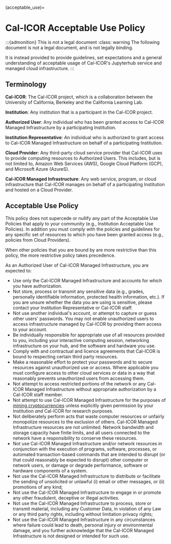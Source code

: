 (acceptable_use)=
# Cal-ICOR Acceptable Use Policy

:::{admonition} This is not a legal document
:class: warning
The following document is not a legal document, and is not legally binding.

It is instead provided to provide guidelines, set expectations and a general
understanding of acceptable usage of Cal-ICOR's Jupyterhub service and managed
cloud infrastructure.
:::

## Terminology

**Cal-ICOR**: The Cal-ICOR project, which is a collaboration between the University
of California, Berkeley and the California Learning Lab.

**Institution**: Any institution that is a participant in the Cal-ICOR project.

**Authorized User**: Any individual who has been granted access to Cal-ICOR Managed
Infrastructure by a participating Institution.

**Institution Representative**: An individual who is authorized to grant access to
Cal-ICOR Managed Infrastructure on behalf of a participating Institution.

**Cloud Provider**: Any third-party cloud service provider that Cal-ICOR uses
to provide computing resources to Authorized Users.  This includes, but is not
limited to, Amazon Web Services (AWS), Google Cloud Platform (GCP), and
Microsoft Azure (AzureS).

**Cal-ICOR Managed Infrastructure**: Any web service, program, or cloud
infrastructure that Cal-ICOR manages on behalf of a participating Institution
and hosted on a Cloud Provider.

## Acceptable Use Policy

This policy does not supercede or nullify any part of the Acceptable Use
Policies that apply to your community (e.g., Institution Acceptable Use
Policies).  In addition you must comply with the policies and guidelines for
any specific set of resources to which you have been granted access (e.g., 
policies from Cloud Providers).

When other policies that you are bound by are more restrictive than this
policy, the more restrictive policy takes precedence.

As an Authorized User of Cal-ICOR Managed Infrastructure, you are expected to:
- Use only the Cal-ICOR Managed Infrastructure and accounts for which you have
  authorization.
- Not store, process or transmit any sensitive data (e.g., grades, personally
  identifiable information, protected health information, etc.).  If you are
  unsure whether the data you are using is sensitive, please contact your
  Institution Representative or Cal-ICOR staff.
- Not use another individual's account, or attempt to capture or guess other
  users' passwords.  You may not enable unauthorized users to access
  infrastructure managed by Cal-ICOR by providing them access to your account.
- Be individually responsible for appropriate use of all resources
  provided to you, including your interactive computing session, networking
  infrastructure on your hub, and the software and hardware you use.
- Comply with and contractual and licence agreements that Cal-ICOR is bound to
  respecting certain third party resources.
- Make a reasonable effort to protect your passwords and to secure resources
  against unauthorized use or access.  Where applicable you must configure
  access to other cloud services or data in a way that reasonably prevents
  unauthorized users from accessing them.
- Not attempt to access restricted portions of the network or any Cal-ICOR
  Managed Infrastructure without appropriate authorization by a Cal-ICOR staff
  member.
- Not attempt to use Cal-ICOR Managed Infrastructure for the purposes of
  [mining cryptocurrencies](https://en.wikipedia.org/wiki/Cryptocurrency#Mining)
  unless explicitly given permission by your Institution *and* Cal-ICOR for
  research purposes.
- Not deliberately perform acts that waste computer resources or
  unfairly monopolize resources to the exclusion of others.  Cal-ICOR Managed
  Infrastructure resources are not unlimited.  Network bandwidth and storage
  capacity have finite limits, and all users connected to the network have a
  responsibility to conserve these resources.
- Not use Cal-ICOR Managed Infrastructure and/or network resources in
  conjunction with the execution of programs, software, processes, or automated
  transaction-based commands that are intended to disrupt (or that could
  reasonably be expected to disrupt) other computer or network users, or damage
  or degrade performance, software or hardware components of a system.
- Not use the Cal-ICOR Managed Infrastructure to distribute or facilitate the
  sending of unsolicited or unlawful (i) email or other messages, or (ii)
  promotions of any kind;
- Not use the Cal-ICOR Managed Infrastructure to engage in or promote any other
  fraudulent, deceptive or illegal activities.
- Not use the Cal-ICOR Managed Infrastructure to process, store or transmit
  material, including any Customer Data, in violation of any Law or any third
  party rights, including without limitation privacy rights;
- Not use the Cal-ICOR Managed Infrastructure in any circumstances where failure
  could lead to death, personal injury or environmental damage, and you further
  acknowledge that the Cal-ICOR Managed Infrastructure is not designed or intended
  for such use.
